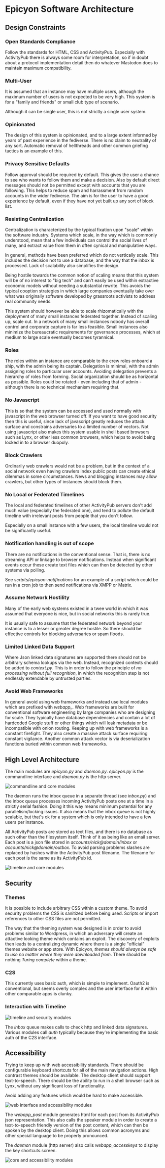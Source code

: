 # Epicyon Software Architecture

## Design Constraints

### Open Standards Compliance

Follow the standards for HTML, CSS and ActivityPub. Especially with ActivityPub there is always some room for interpretation, so if in doubt about a protocol implementation detail then do whatever Mastodon does to maintain maximum compatibility.

### Multi-User

It is assumed that an instance may have multiple users, although the maximum number of users is not expected to be very high. This system is for a "family and friends" or small club type of scenario.

Although it can be single user, this is not strictly a single user system.

### Opinionated

The design of this system is opinionated, and to a large extent informed by years of past experience in the fediverse. There is no claim to neutrality of any sort. Automatic removal of hellthreads and other common griefing tactics is an example of this.

### Privacy Sensitive Defaults

Follow approval should be required by default. This gives the user a chance to see who wants to follow them and make a decision. Also by default direct messages should not be permitted except with accounts that you are following. This helps to reduce spam and harrassment from random accounts in the wider fediverse. The aim is for the user to have a good experience by default, even if they have not yet built up any sort of block list.

### Resisting Centralization

Centralization is characterized by the typical fixation upon "scale" within the software industry. Systems which scale, in the way which is commonly understood, mean that a few individuals can control the social lives of many, and extract value from them in often cynical and manipulative ways.

In general, methods have been preferred which do not vertically scale. This includes the decision not to use a database, and the way that the inbox is processed. Lack of scalability also simplifies the design.

Being hostile towards the common notion of scaling means that this system will be of no interest to "big tech" and can't easily be used within extractive economic models without needing a substantial rewrite. This avoids the typical cooption strategies in which large companies eventually take over what was originally software developed by grassroots activists to address real community needs.

This system should however be able to scale rhizomatically with the deployment of many small instances federated together. Instead of scaling up, scale out. In a network of many small instances nobody has overall control and corporate capture is far less feasible. Small instances also minimize the bureaucratic requirements for governance processes, which at medium to large scale eventually becomes tyrannical.

### Roles

The roles within an instance are comparable to the crew roles onboard a ship, with the admin being its captain. Delegation is minimal, with the admin assigning roles to particular user accounts. Avoiding delegation prevents a hierarchy of roles from forming. Social organization should be as horizontal as possible. Roles could be rotated - even including that of admin - although there is no technical mechanism requiring that.

### No Javascript

This is so that the system can be accessed and used normally with javascript in the web browser turned off. If you want to have good security then this is useful, since lack of javascript greatly reduces the attack surface and constrains adversaries to a limited number of vectors. Not using javascript also makes this system usable in shell based browsers such as Lynx, or other less common browsers, which helps to avoid being locked in to a browser duopoly.

### Block Crawlers

Ordinarily web crawlers would not be a problem, but in the context of a social network even having crawlers index public posts can create ethical dilemmas in some circumstances. News and blogging instances may allow crawlers, but other types of instances should block them.

### No Local or Federated Timelines

The local and federated timelines of other ActivityPub servers don't add much value (especially the federated one), and tend to pollute the default timeline with irrelevant posts from people that you don't follow.

Especially on a small instance with a few users, the local timeline would not be significantly useful.

### Notification handling is out of scope

There are no notifications in the conventional sense. That is, there is no streaming API or linkage to browser notifications. Instead when significant events occur these create text files which can then be detected by other systems via polling.

See *scripts/epicyon-notifications* for an example of a script which could be run in a cron job to then send notifications via XMPP or Matrix.

### Assume Network Hostility

Many of the early web systems existed in a twee world in which it was assumed that everyone is nice, but in social networks this is rarely true.

It is usually safe to assume that the federated network beyond your instance is to a lesser or greater degree hostile. So there should be effective controls for blocking adversaries or spam floods.

### Limited Linked Data Support

Where Json linked data signatures are supported there should not be arbitrary schema lookups via the web. Instead, recognized contexts should be added to *context.py*. This is in order to follow the principle of *no processing without full recognition*, in which the recognition step is not endlessly extendable by untrusted parties.

### Avoid Web Frameworks

In general avoid using web frameworks and instead use local modules which are prefixed with *webapp_*. Web frameworks are built for conventional software engineering by large companies who are designing for scale. They typically have database dependencies and contain a lot of hardcoded Google stuff or other things which will leak metadata or be incompatible with onion routing. Keeping up with web frameworks is a constant firefight. They also create a massive attack surface requiring constant vigilance. Another common attack vector is via deserialization functions buried within common web frameworks.

## High Level Architecture

The main modules are *epicyon.py* and *daemon.py*. *epicyon.py* is the commandline interface and *daemon.py* is the http server.

![commandline and core modules](https://gitlab.com/bashrc2/epicyon/-/raw/main/architecture/epicyon_groups_Commandline-Interface_Core.png)

The daemon runs the inbox queue in a separate thread (see *inbox.py*) and the inbox queue processes incoming ActivityPub posts one at a time in a strictly serial fashion. Doing it this way means minimum potential for any parallelism/locking issues. It also means that the inbox queue is not highly scalable, but that's ok for a system which is only intended to have a few users per instance.

All ActivityPub posts are stored as text files, and there is no database as such other than the filesystem itself. Think of it as being like an email server. Each post is a json file stored in *accounts/nick@domain/inbox* or *accounts/nick@domain/outbox*. To avoid parsing problems slashes are replaced by hashes within the ActivityPub post filename. The filename for each post is the same as its ActivityPub id.

![timeline and core modules](https://gitlab.com/bashrc2/epicyon/-/raw/main/architecture/epicyon_groups_Timeline_Core.png)


## Security

### Themes

It is possible to include arbitrary CSS within a custom theme. To avoid security problems the CSS is sanitized before being used. Scripts or import references to other CSS files are not permitted.

The way that the theming system was designed is in order to avoid problems similar to Wordpress, in which an adversary will create an attactive looking theme which contains an exploit. The discovery of exploits then leads to a centralizing dynamic where there is a single "official" themes website or app store. With Epicyon, *themes should always be safe to use no matter where they were downloaded from*. There should be nothing *Turing complete* within a theme.

### C2S

This currently uses basic auth, which is simple to implement. Oauth2 is conventional, but seems overly complex and the user interface for it within other comparable apps is clunky.

### Interaction with Timeline

![timeline and security modules](https://gitlab.com/bashrc2/epicyon/-/raw/main/architecture/epicyon_groups_Timeline_Security.png)

The *inbox* queue makes calls to check http and linked data signatures. Various modules call *auth* typically because they're implementing the basic auth of the C2S interface.

## Accessibility

Trying to keep up with web accessibility standards. There should be configurable keyboard shortcuts for all of the main navigation actions. High contrast themes should be available. The desktop client should support text-to-speech. There should be the ability to run in a shell browser such as Lynx, without any significant loss of functionality.

Avoid adding any features which would be hard to make accessible.

![web interface and accessibility modules](https://gitlab.com/bashrc2/epicyon/-/raw/main/architecture/epicyon_groups_Web-Interface_Accessibility.png)

The *webapp_post* module generates html for each post from its ActivityPub json representation. This also calls the speaker module in order to create a text-to-speech friendly version of the post content, which can then be spoken by the desktop client. Doing this allows common acronyms and other special language to be properly pronounced.

The *daemon* module (http server) also calls *webapp_accesskeys* to display the key shortcuts screen.

![core and accessibility modules](https://gitlab.com/bashrc2/epicyon/-/raw/main/architecture/epicyon_groups_Core_Accessibility.png)
